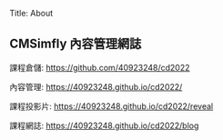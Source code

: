 Title: About

## CMSimfly 內容管理網誌

課程倉儲: <a href="https://github.com/40923248/cd2022">https://github.com/40923248/cd2022</a>

內容管理: <a href="https://40923248.github.io/cd2022/">https://40923248.github.io/cd2022/</a>

課程投影片: <a href="https://40923248.github.io/cd2022/reveal">https://40923248.github.io/cd2022/reveal</a>

課程網誌: <a href="https://40923248.github.io/cd2022/blog">https://40923248.github.io/cd2022/blog</a>








